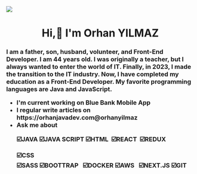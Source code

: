 <img src="https://github.com/orhanjavadev/orhanjavadev/blob/main/kartvizim.jpeg?raw=true">

<h1 align="center">Hi,👋 I'm Orhan YILMAZ

<h3  align center =" >Front-End Developer</h3>

<p align= "justify">I am a father, son, husband, volunteer, and Front-End Developer. I am 44 years old. I was originally a teacher, but I always wanted to enter the world of IT. Finally, in 2023, I made the transition to the IT industry. Now, I have completed my education as a Front-End Developer. My favorite programming languages are Java and JavaScript.</p>

<ul>
  <li> I'm current working on <b>Blue Bank Mobile App </b> </li>
  <li> I regular write articles on https://orhanjavadev.com@orhanyilmaz </li>
  <li> Ask me about 
    <p>☑️JAVA&nbsp;☑️JAVA SCRIPT&nbsp;☑️HTML&nbsp;&nbsp;☑️REACT&nbsp;&nbsp;☑️REDUX </p>☑️CSS&nbsp;
    ☑️SASS&nbsp;☑️BOOTTRAP&nbsp;&nbsp;&nbsp;☑️DOCKER&nbsp;☑️AWS&nbsp;&nbsp;&nbsp;☑️NEXT.JS&nbsp;☑️GIT </p>&nbsp;
   
    

    
  

 




  </li>
</ul>
